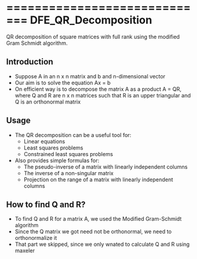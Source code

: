 =============================
DFE_QR_Decomposition
=============================

QR decomposition of square matrices with full rank using the modified Gram Schmidt algorithm.


Introduction
------------

* Suppose A in an n x n matrix and b and n-dimensional vector
* Our aim is to solve the equation Ax = b
* On efficient way is to decompose the matrix A as a product A = QR, where Q and R are n x n matrices such that R is an upper triangular and Q is an orthonormal matrix  



Usage
-----

* The QR decomposition can be a useful tool for:
  - Linear equations
  - Least squares problems
  - Constrained least squares problems
* Also provides simple formulas for:
  - The pseudo-inverse of a matrix with linearly independent columns
  - The inverse of a non-singular matrix
  - Projection on the range of a matrix with linearly independent columns


How to find Q and R?
--------

* To find Q and R for a matrix A, we used the Modified Gram-Schmidt algorithm
* Since the Q matrix we got need not be orthonormal, we need to orthonormalize it
* That part we skipped, since we only wnated to calculate Q and R using maxeler
